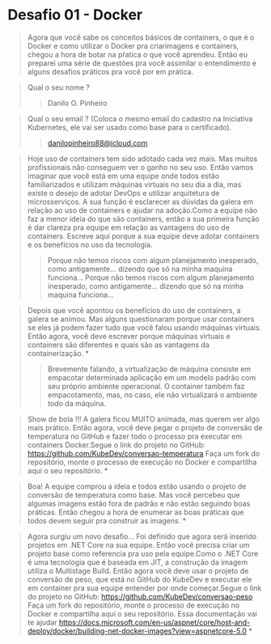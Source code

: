 # Desafio 01 - Docker

> Agora que você sabe os conceitos básicos de containers, o que é o Docker e como utilizar o Docker pra criarimagens e containers, chegou a hora de botar na pŕatica o que você aprendeu. Então eu preparei uma série de questões pra você assimilar o entendimento e alguns desafios práticos pra você por em prática.

>  Qual o seu nome ?
>> Danilo O. Pinheiro

> Qual o seu email ? (Coloca o mesmo email do cadastro na Iniciativa Kubernetes, ele vai ser usado como base para o certificado).
>> danilopinheiro88@icloud.com

> Hoje uso de containers tem sido adotado cada vez mais. Mas muitos profissionais não conseguem ver o ganho no seu uso. Então vamos imaginar que você está em uma equipe onde todos estão familiarizados e utilizam máquinas virtuais no seu dia a dia, mas existe o desejo de adotar DevOps e utilizar arquitetura de microsserviços. A sua função é esclarecer as dúvidas da galera em relação ao uso de containers e ajudar na adoção.Como a equipe não faz a menor ideia do que são containers, então a sua primeira função é dar clareza pra equipe em relação as vantagens do uso de containers. Escreve aqui porque a sua equipe deve adotar containers e os benefícios no uso da tecnologia.
>> Porque não temos riscos com algum planejamento inesperado, como antigamente... dizendo que só na minha maquina funciona...
>> Porque não temos riscos com algum planejamento inesperado, como antigamente... dizendo que só na minha maquina funciona...

> Depois que você apontou os benefícios do uso de containers, a galera se animou. Mas alguns questionaram porque usar containers se eles já podem fazer tudo que você falou usando máquinas virtuais. Então agora, você deve escrever porque máquinas virtuais e containers são diferentes e quais são as vantagens da containerização. *
>> Brevemente falando, a virtualização de máquina consiste em empacotar determinada aplicação em um modelo padrão com seu próprio ambiente operacional. O container também faz empacotamento, mas, no caso, ele não virtualizará o ambiente todo da máquina.

> Show de bola !!! A galera ficou MUITO animada, mas querem ver algo mais prático. Então agora, você deve pegar o projeto de conversão de temperatura no GitHub e fazer todo o processo pra executar em containers Docker.Segue o link do projeto no GitHub: https://github.com/KubeDev/conversao-temperatura Faça um fork do repositório, monte o processo de execução no Docker e compartilha aqui o seu repositório. *
>> 

>Boa! A equipe comprou a ideia e todos estão usando o projeto de conversão de temperatura como base. Mas você percebeu que algumas imagens estão fora de padrão e não estão seguindo boas práticas. Então chegou a hora de enumerar as boas práticas que todos devem seguir pra construir as imagens. *
>>

> Agora surgiu um novo desafio... Foi definido que agora será inserido projetos em .NET Core na sua equipe. Então você precisa criar um projeto base como referencia pra uso pela equipe.Como o .NET Core é uma tecnologia que é baseada em JIT, a construção da imagem utiliza o Multistage Build. Então agora você deve usar o projeto de conversão de peso, que está no GitHub do KubeDev e executar ele em container pra sua equipe entender por onde começar.Segue o link do projeto no GitHub: https://github.com/KubeDev/conversao-peso Faça um fork do repositório, monte o processo de execução no Docker e compartilha aqui o seu repositório. Essa documentação vai te ajudar https://docs.microsoft.com/en-us/aspnet/core/host-and-deploy/docker/building-net-docker-images?view=aspnetcore-5.0 * 
>> 
